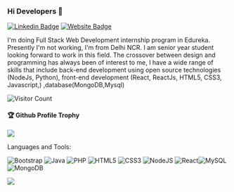### Hi Developers 👋

[![Linkedin Badge](https://img.shields.io/badge/-Vashu-blue?style=flat-square&logo=Linkedin&logoColor=white&link=https://www.linkedin.com/in/aakash--01629954/)](https://www.linkedin.com/in/vashu-haritasya-437b93217/)
[![Website Badge](https://img.shields.io/badge/StackOverflow-Vashu-yellow)](https://stackoverflow.com/users/19653051/vashu-haritasya-)

I'm
doing Full Stack Web Development internship program in Edureka. Presently I'm not working, I'm from Delhi NCR. I am senior year student looking forward to work in this field. The crossover between design and programming has always been of interest to me, I have a wide range of skills that include back-end development using open source technologies (NodeJs, Python), front-end development (React, ReactJs, HTML5, CSS3, Javascript,) ,database(MongoDB,Mysql)


![Visitor Count](https://profile-counter.glitch.me/VashuHaritasya/count.svg)

<div>
  <h4>🏆 Github Profile Trophy</h4>
  <a href="https://github.com/ryo-ma/github-profile-trophy">
    <img src="https://github-profile-trophy.vercel.app/?username=aakashdeveloper&column=7"/>
  </a>
</div>

Languages and Tools: 

<img alt="Bootstrap" src="https://img.shields.io/badge/bootstrap-%23563D7C.svg?style=flat-square&logo=bootstrap&logoColor=white"/> <img alt="Java" src="https://img.shields.io/badge/java-%23ED8B00.svg?style=flat-square&logo=java&logoColor=white"/> <img alt="PHP" src="https://img.shields.io/badge/php-%23777BB4.svg?style=flat-square&logo=php&logoColor=white"/> <img alt="HTML5" src="https://img.shields.io/badge/html5-%23E34F26.svg?style=flat-square&logo=html5&logoColor=white"/> <img alt="CSS3" src="https://img.shields.io/badge/css3-%231572B6.svg?style=flat-square&logo=css3&logoColor=white"/> <img alt="NodeJS" src="https://img.shields.io/badge/node.js-%2343853D.svg?style=flat-square&logo=node-dot-js&logoColor=white"/> <img alt="React" src="https://img.shields.io/badge/react-%2320232a.svg?style=flat-square&logo=react&logoColor=%2361DAFB"/><img alt="MySQL" src="https://img.shields.io/badge/mysql-%2300f.svg?style=flat-square&logo=mysql&logoColor=white"/> <img alt="MongoDB" src ="https://img.shields.io/badge/MongoDB-%234ea94b.svg?style=flat-square&logo=mongodb&logoColor=white"/>

![](https://activity-graph.herokuapp.com/graph?username=VashuHaritasya&theme=react-dark&area=true)
<!--
**VashuHaritasya/VashuHaritasya** is a ✨ _special_ ✨ repository because its `README.md` (this file) appears on your GitHub profile.

Here are some ideas to get you started:

- 🔭 I’m currently working on ...
- 🌱 I’m currently learning ...
- 👯 I’m looking to collaborate on ...
- 🤔 I’m looking for help with ...
- 💬 Ask me about ...
- 📫 How to reach me: ...
- 😄 Pronouns: ...
- ⚡ Fun fact: .....

-->
